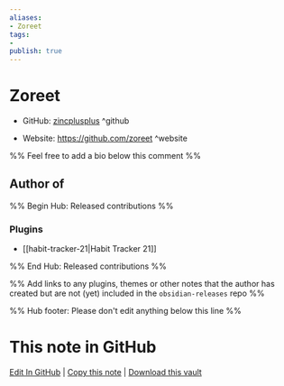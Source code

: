 ```yaml
---
aliases:
- Zoreet
tags:
- 
publish: true
---
```


# Zoreet

- GitHub: [zincplusplus](https://github.com/zincplusplus/) ^github
<!-- - Discord: `@` ^discord-->
- Website: <https://github.com/zoreet> ^website
<!-- - [[Publish sites|Publish site]]: <https://> ^publish-->

%% Feel free to add a bio below this comment %%


## Author of

%% Begin Hub: Released contributions %%
### Plugins
- [[habit-tracker-21|Habit Tracker 21]]

%% End Hub: Released contributions %%

%% Add links to any plugins, themes or other notes that the author has created but are not (yet) included in the `obsidian-releases` repo %%

<!--
### Unlisted plugins
-->

<!--
### Others
-->

<!--
## Sponsor this author
-->

<!-- - [[GitHub sponsors]]: [Sponsor @zincplusplus on GitHub Sponsors](https://github.com/sponsors/zincplusplus) ^github-sponsor-->
<!-- - [[Buy me a coffee]]: <https://> ^buy-me-a-coffee-->
<!-- - [[PayPal]]: <https://> ^paypal-->
<!-- - [[Patreon]]: <https://> ^patreon-->

<!--
## Follow this author
-->

<!-- - [[YouTube Channels|On YouTube]]: <https://> ^youtube-->
<!-- - Twitter: <https://> ^twitter-->
<!-- - ... -->

%% Hub footer: Please don't edit anything below this line %%

# This note in GitHub

<span class="git-footer">[Edit In GitHub](https://github.dev/obsidian-community/obsidian-hub/blob/main/01%20-%20Community/People/zincplusplus.md "git-hub-edit-note") | [Copy this note](https://raw.githubusercontent.com/obsidian-community/obsidian-hub/main/01%20-%20Community/People/zincplusplus.md "git-hub-copy-note") | [Download this vault](https://github.com/obsidian-community/obsidian-hub/archive/refs/heads/main.zip "git-hub-download-vault") </span>
